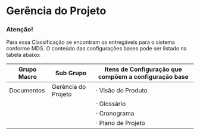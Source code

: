 Gerência do Projeto
==========================


### Atenção!

Para essa Classificação se encontram os entregáveis para o sistema conforme MDS. O conteúdo das configurações bases pode ser listado na tabela abaixo:

| Grupo Macro | Sub Grupo | Itens de Configuração que compõem a configuração base |
|-------------|---------------------------|-------------------------------------------------------|
| Documentos | Gerência do Projeto | · Visão do Produto |
| | | · Glossário |
| | | · Cronograma |
| | | · Plano de Projeto |